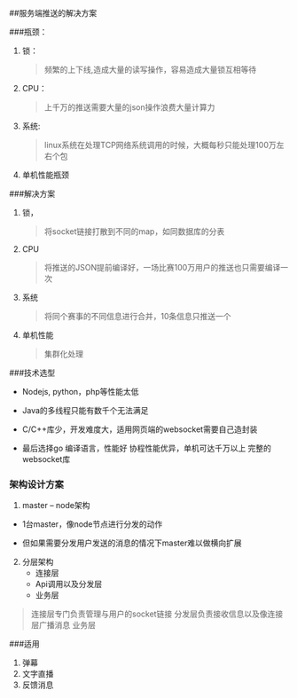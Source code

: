 ##服务端推送的解决方案

###瓶颈：

1. 锁：
	>频繁的上下线,造成大量的读写操作，容易造成大量锁互相等待

2. CPU：
	>上千万的推送需要大量的json操作浪费大量计算力

3. 系统:
	>linux系统在处理TCP网络系统调用的时候，大概每秒只能处理100万左右个包

4. 单机性能瓶颈

###解决方案
1. 锁，
	>将socket链接打散到不同的map，如同数据库的分表
2. CPU
	>将推送的JSON提前编译好，一场比赛100万用户的推送也只需要编译一次
3. 系统
	>将同个赛事的不同信息进行合并，10条信息只推送一个
4. 单机性能
	>集群化处理

###技术选型

- Nodejs,  python，php等性能太低
- Java的多线程只能有数千个无法满足
- C/C++库少，开发难度大，适用网页端的websocket需要自己造封装

- 最后选择go
	编译语言，性能好
	协程性能优异，单机可达千万以上
	完整的websocket库

### 架构设计方案
1. master – node架构
 - 1台master，像node节点进行分发的动作

 - 但如果需要分发用户发送的消息的情况下master难以做横向扩展

2. 分层架构
	- 连接层
	- Api调用以及分发层
	- 业务层

>连接层专门负责管理与用户的socket链接
分发层负责接收信息以及像连接层广播消息
业务层

###适用
1. 弹幕
2. 文字直播
3. 反馈消息